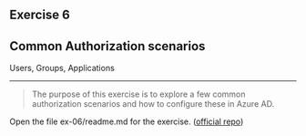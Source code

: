 ## Exercise 6

## Common Authorization scenarios

Users, Groups, Applications

---

>The purpose of this exercise is to explore a few common authorization scenarios and how to configure these in Azure AD.

Open the file ex-06/readme.md for the exercise. ([official repo](https://github.com/equinor/appsec-fundamentals-authn-authz/blob/main/ex-06/readme.md))
